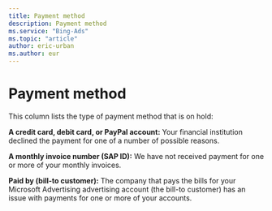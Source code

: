 ```yaml
---
title: Payment method
description: Payment method
ms.service: "Bing-Ads"
ms.topic: "article"
author: eric-urban
ms.author: eur
---
```


# Payment method

This column lists the type of payment method that is on hold:

**A credit card, debit card, or PayPal account:**  Your financial institution declined the payment for one of a number of possible reasons.

**A monthly invoice number (SAP ID):**  We have not received payment for one or more of your monthly invoices.

**Paid by (bill-to customer):**  The company that pays the bills for your Microsoft Advertising advertising account (the bill-to customer) has an issue with payments for one or more of your accounts.


